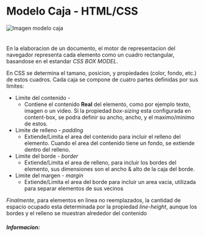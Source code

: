 # Modelo Caja - HTML/CSS

<img src="https://lenguajecss.com/css/modelo-de-cajas/que-es/modelo-de-cajas.png" alt="Imagen modelo caja" style="margin-bottom: 1.6em; background-color: white">

En la elaboracion de un documento, el motor de representacion del navegador representa cada elemento como un cuadro rectangular, basandose en el estandar *CSS BOX MODEL*.

En CSS se determina el tamano, posicion, y propiedades (color, fondo, etc.) de estos cuadros. Cada caja se compone de cuatro partes definidas por sus limites:
* Limite del contenido -
   * Contiene el contenido **Real** del elemento, como por ejemplo texto, imagen o un video. Si la propiedad *box-sizing* esta configurada en content-box, se podra definir su ancho, ancho, y el maximo/minimo de estos.
* Limite de relleno - *padding*
   * Extiende/Limita el area del contenido para incluir el relleno del elemento. Cuando el area del contenido tiene un fondo, se extiende dentro del relleno. 
* Limite del borde - *border*
   * Extiende/Limita  el area de relleno, para incluir los bordes del elemento, sus dimensiones son el ancho & alto de la caja del borde.
* Limite del margen - *margin*
   * Extiende/Limita el area del borde para incluir un area vacia, utilizada para separar elementos de sus vecinos


*Finalmente*, para elementos en linea no reemplazados, la cantidad de espacio ocupado esta determinada por la propiedad *line-height*, aunque los bordes y el relleno se muestran alrededor del contenido

##### Informacion:

